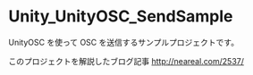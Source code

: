 # Unity_UnityOSC_SendSample

UnityOSC を使って OSC を送信するサンプルプロジェクトです。

このプロジェクトを解説したブログ記事
http://neareal.com/2537/
